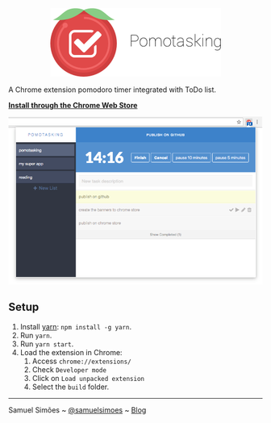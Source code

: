 <p align="center">
  <img alt="Pomotasking" src="misc/banner.png" >
</p>

A Chrome extension pomodoro timer integrated with ToDo list.

**[Install through the Chrome Web Store](https://chrome.google.com/webstore/detail/pomotasking/diofopnenjmjcpcimiimefbcmjahgldg)**

<p align="center">
  <img alt="Pomotasking Screenshot" src="misc/screenshot.png" >
</p>

## Setup

1. Install [yarn](https://yarnpkg.com): `npm install -g yarn`.
2. Run `yarn`.
3. Run `yarn start`.
4. Load the extension in Chrome:
    1. Access `chrome://extensions/`
    2. Check `Developer mode`
    3. Click on `Load unpacked extension`
    4. Select the `build` folder.

-------------
Samuel Simões ~ [@samuelsimoes](https://twitter.com/samuelsimoes) ~ [Blog](http://blog.samuelsimoes.com/)
